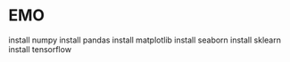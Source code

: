 # EMO
install numpy
install pandas
install matplotlib
install seaborn
install sklearn
install tensorflow

